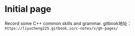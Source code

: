 # Initial page

Record some C++ common skills and grammar.
gitbook地址：`https://liyucheng225.gitbook.io/c-notes/v/gh-pages/`


